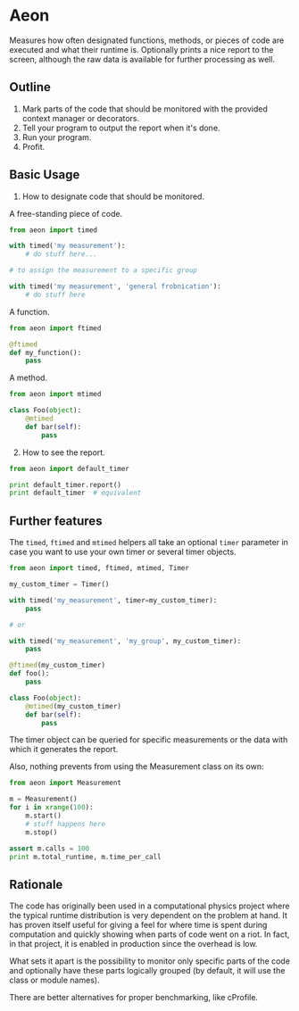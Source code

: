 Aeon
====

Measures how often designated functions, methods, or pieces of code are
executed and what their runtime is. Optionally prints a nice report to the
screen, although the raw data is available for further processing as well.

Outline
-------

1. Mark parts of the code that should be monitored with the provided
context manager or decorators.
2. Tell your program to output the report when it's done.
3. Run your program.
5. Profit.

Basic Usage
-----------

1. How to designate code that should be monitored.

A free-standing piece of code.

```python
from aeon import timed

with timed('my measurement'):
    # do stuff here...

# to assign the measurement to a specific group

with timed('my measurement', 'general frobnication'):
    # do stuff here
```

A function.

```python
from aeon import ftimed

@ftimed
def my_function():
    pass
```

A method.

```python
from aeon import mtimed

class Foo(object):
    @mtimed
    def bar(self):
        pass
```

2. How to see the report.

```python
from aeon import default_timer

print default_timer.report() 
print default_timer  # equivalent
```

Further features
----------------

The `timed`, `ftimed` and `mtimed` helpers all take an optional `timer`
parameter in case you want to use your own timer or several timer objects.

```python
from aeon import timed, ftimed, mtimed, Timer

my_custom_timer = Timer()

with timed('my_measurement', timer=my_custom_timer):
    pass

# or

with timed('my_measurement', 'my_group', my_custom_timer):
    pass

@ftimed(my_custom_timer)
def foo():
    pass

class Foo(object):
    @mtimed(my_custom_timer)
    def bar(self):
        pass
```

The timer object can be queried for specific measurements or the data
with which it generates the report.

Also, nothing prevents from using the Measurement class on its own:

```python
from aeon import Measurement

m = Measurement()
for i in xrange(100):
    m.start()
    # stuff happens here
    m.stop()

assert m.calls = 100
print m.total_runtime, m.time_per_call
```

Rationale
---------

The code has originally been used in a computational physics project where
the typical runtime distribution is very dependent on the problem at hand.
It has proven itself useful for giving a feel for where time is spent
during computation and quickly showing when parts of code went on a riot.
In fact, in that project, it is enabled in production since the overhead
is low.

What sets it apart is the possibility to monitor only specific parts of the
code and optionally have these parts logically grouped (by default, it will
use the class or module names).

There are better alternatives for proper benchmarking, like cProfile.
